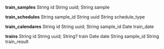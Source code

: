 **train_samples**
String id
String uuid;
String sample

**train_schedules**
String sample_id
String uuid
String schedule_type

**train_calendares**
String id
String uuid;
String sample_id
Date train_date

**trains**
String id
String uuid;
String? train
Date date
String sample_id
String train_result

